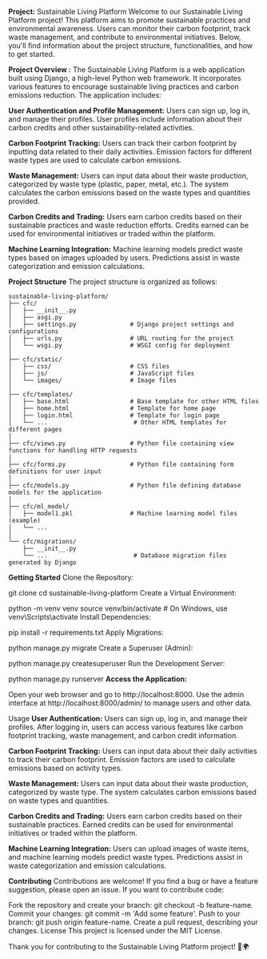 ﻿**Project:**
Sustainable Living Platform
Welcome to our Sustainable Living Platform project! This platform aims to promote sustainable practices and environmental awareness. Users can monitor their carbon footprint, track waste management, and contribute to environmental initiatives. Below, you'll find information about the project structure, functionalities, and how to get started.

**Project Overview :**
The Sustainable Living Platform is a web application built using Django, a high-level Python web framework. It incorporates various features to encourage sustainable living practices and carbon emissions reduction. The application includes:

**User Authentication and Profile Management:**
Users can sign up, log in, and manage their profiles.
User profiles include information about their carbon credits and other sustainability-related activities.

**Carbon Footprint Tracking:**
Users can track their carbon footprint by inputting data related to their daily activities.
Emission factors for different waste types are used to calculate carbon emissions.

**Waste Management:**
Users can input data about their waste production, categorized by waste type (plastic, paper, metal, etc.).
The system calculates the carbon emissions based on the waste types and quantities provided.

**Carbon Credits and Trading:**
Users earn carbon credits based on their sustainable practices and waste reduction efforts.
Credits earned can be used for environmental initiatives or traded within the platform.

**Machine Learning Integration:**
Machine learning models predict waste types based on images uploaded by users.
Predictions assist in waste categorization and emission calculations.

**Project Structure**
The project structure is organized as follows:
```
sustainable-living-platform/
├── cfc/
│   ├── __init__.py
│   ├── asgi.py
│   ├── settings.py               # Django project settings and configurations
│   ├── urls.py                   # URL routing for the project
│   └── wsgi.py                   # WSGI config for deployment
│
├── cfc/static/
│   ├── css/                      # CSS files
│   ├── js/                       # JavaScript files
│   └── images/                   # Image files
│
├── cfc/templates/
│   ├── base.html                 # Base template for other HTML files
│   ├── home.html                 # Template for home page
│   ├── login.html                # Template for login page
│   └── ...                        # Other HTML templates for different pages
│
├── cfc/views.py                  # Python file containing view functions for handling HTTP requests
│
├── cfc/forms.py                  # Python file containing form definitions for user input
│
├── cfc/models.py                 # Python file defining database models for the application
│
├── cfc/ml_model/
│   ├── model1.pkl                # Machine learning model files (example)
│   └── ...
│
└── cfc/migrations/
    ├── __init__.py
    └── ...                        # Database migration files generated by Django

```
**Getting Started**
Clone the Repository:



git clone <repository-url>
cd sustainable-living-platform
Create a Virtual Environment:



python -m venv venv
source venv/bin/activate  # On Windows, use venv\Scripts\activate
Install Dependencies:



pip install -r requirements.txt
Apply Migrations:


python manage.py migrate
Create a Superuser (Admin):


python manage.py createsuperuser
Run the Development Server:


python manage.py runserver
**Access the Application:**

Open your web browser and go to http://localhost:8000.
Use the admin interface at http://localhost:8000/admin/ to manage users and other data.

Usage
**User Authentication:**
Users can sign up, log in, and manage their profiles.
After logging in, users can access various features like carbon footprint tracking, waste management, and carbon credit information.

**Carbon Footprint Tracking:**
Users can input data about their daily activities to track their carbon footprint.
Emission factors are used to calculate emissions based on activity types.

**Waste Management:**
Users can input data about their waste production, categorized by waste type.
The system calculates carbon emissions based on waste types and quantities.

**Carbon Credits and Trading:**
Users earn carbon credits based on their sustainable practices.
Earned credits can be used for environmental initiatives or traded within the platform.

**Machine Learning Integration:**
Users can upload images of waste items, and machine learning models predict waste types.
Predictions assist in waste categorization and emission calculations.

**Contributing**
Contributions are welcome! If you find a bug or have a feature suggestion, please open an issue. If you want to contribute code:

Fork the repository and create your branch: git checkout -b feature-name.
Commit your changes: git commit -m 'Add some feature'.
Push to your branch: git push origin feature-name.
Create a pull request, describing your changes.
License
This project is licensed under the MIT License.

Thank you for contributing to the Sustainable Living Platform project! 🌱🌍




